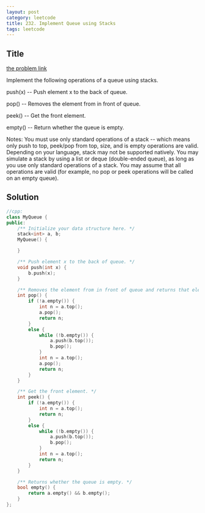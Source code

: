 ```yaml
---
layout: post
category: leetcode
title: 232. Implement Queue using Stacks
tags: leetcode
---
```

## Title
[the problem link](https://leetcode.com/problems/implement-queue-using-stacks/description/)

Implement the following operations of a queue using stacks.

push(x) -- Push element x to the back of queue.

pop() -- Removes the element from in front of queue.

peek() -- Get the front element.

empty() -- Return whether the queue is empty.

Notes:
You must use only standard operations of a stack -- which means only push to top, peek/pop from top, size, and is empty operations are valid.
Depending on your language, stack may not be supported natively. You may simulate a stack by using a list or deque (double-ended queue), as long as you use only standard operations of a stack.
You may assume that all operations are valid (for example, no pop or peek operations will be called on an empty queue).

## Solution
```c++
//cpp:
class MyQueue {
public:
	/** Initialize your data structure here. */
	stack<int> a, b;
	MyQueue() {

	}

	/** Push element x to the back of queue. */
	void push(int x) {
		b.push(x);
	}

	/** Removes the element from in front of queue and returns that element. */
	int pop() {
		if (!a.empty()) {
			int n = a.top();
			a.pop();
			return n;
		}
		else {
			while (!b.empty()) {
				a.push(b.top());
				b.pop();
			}
			int n = a.top();
			a.pop();
			return n;
		}
	}

	/** Get the front element. */
	int peek() {
		if (!a.empty()) {
			int n = a.top();
			return n;
		}
		else {
			while (!b.empty()) {
				a.push(b.top());
				b.pop();
			}
			int n = a.top();
			return n;
		}
	}

	/** Returns whether the queue is empty. */
	bool empty() {
		return a.empty() && b.empty();
	}
};
```
